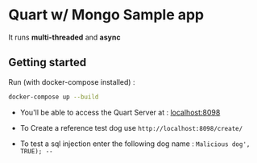 # Quart w/ Mongo Sample app
It runs **multi-threaded** and **async**

## Getting started
Run (with docker-compose installed) :
```bash
docker-compose up --build
```

- You'll be able to access the Quart Server at : [localhost:8098](http://localhost:8098)
- To Create a reference test dog use `http://localhost:8098/create/`

- To test a sql injection enter the following dog name : `Malicious dog', TRUE); -- `
